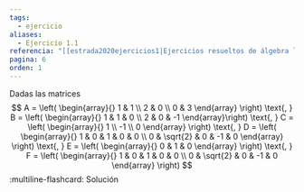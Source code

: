 ```yaml
---
tags:
  - ejercicio
aliases:
  - Ejercicio 1.1
referencia: "[[estrada2020ejercicios1|Ejercicios resueltos de álgebra lineal. Volumen I]]"
pagina: 6
orden: 1
---
```

Dadas las matrices
$$
A = \left(
\begin{array}{}
1 & 1 \\
2 & 0 \\
0 & 3
\end{array}
\right)
\text{, }
B = \left(
\begin{array}{}
1 & 1 & 0  \\
2 & 0 & -1
\end{array}\right)
\text{, }
C = \left(
\begin{array}{}
1 \\
-1 \\
0
\end{array}
\right)
\text{, }
D = \left(
\begin{array}{}
1 & 0        & 1 & 0  & 0 \\
0 & \sqrt{2} & 0 & -1 & 0
\end{array}
\right)
\text{, }
E = \left(
\begin{array}{}
0 & 1 & 0
\end{array}
\right)
\text{, }
F = \left(
\begin{array}{}
1 & 0        & 1 & 0  & 0 \\
0 & \sqrt{2} & 0 & -1 & 0
\end{array}
\right)
$$
:multiline-flashcard:
Solución
